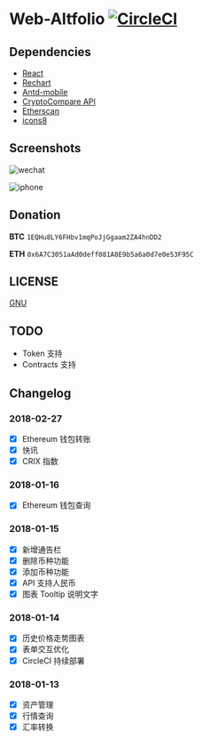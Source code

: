 # Web-Altfolio [![CircleCI](https://circleci.com/gh/discountry/web-altfolio.png?&circle-token=6855f1409993e2d3f11942442dd75ad6e6c7e0f0)](https://circleci.com/gh/discountry/web-altfolio)

## Dependencies

* [React](https://reactjs.org)
* [Rechart](http://recharts.org)
* [Antd-mobile](https://mobile.ant.design/index-cn)
* [CryptoCompare API](https://www.cryptocompare.com/api/)
* [Etherscan](https://etherscan.io/apis)
* [icons8](https://icons8.cn)

## Screenshots

![wechat](https://i.loli.net/2018/01/16/5a5deda2adc5e.jpg)

![iphone](https://i.loli.net/2018/01/16/5a5deda31166a.jpg)

## Donation

**BTC** `1EQHu8LY6FHbv1mqPoJjGgaam2ZA4hnDD2`

**ETH** `0x6A7C3051aAd0deff081A8E9b5a6a0d7e0e53F95C`

## LICENSE

[GNU](https://github.com/discountry/web-altfolio/blob/master/LICENSE)

## TODO

* Token 支持
* Contracts 支持

## Changelog

### 2018-02-27

* [x] Ethereum 钱包转账
* [x] 快讯
* [x] CRIX 指数

### 2018-01-16

* [x] Ethereum 钱包查询

### 2018-01-15

* [x] 新增通告栏
* [x] 删除币种功能
* [x] 添加币种功能
* [x] API 支持人民币
* [x] 图表 Tooltip 说明文字

### 2018-01-14

* [x] 历史价格走势图表
* [x] 表单交互优化
* [x] CircleCI 持续部署

### 2018-01-13

* [x] 资产管理
* [x] 行情查询
* [x] 汇率转换
